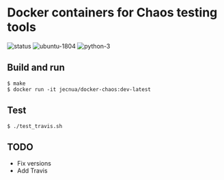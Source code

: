 # Docker containers for Chaos testing tools

![status](https://img.shields.io/badge/project_status-active-green.svg)
![ubuntu-1804](https://img.shields.io/badge/ubuntu-18.04-green.svg)
![python-3](https://img.shields.io/badge/python-3-green.svg)

## Build and run

    $ make
    $ docker run -it jecnua/docker-chaos:dev-latest

## Test

    $ ./test_travis.sh

## TODO

- Fix versions
- Add Travis
